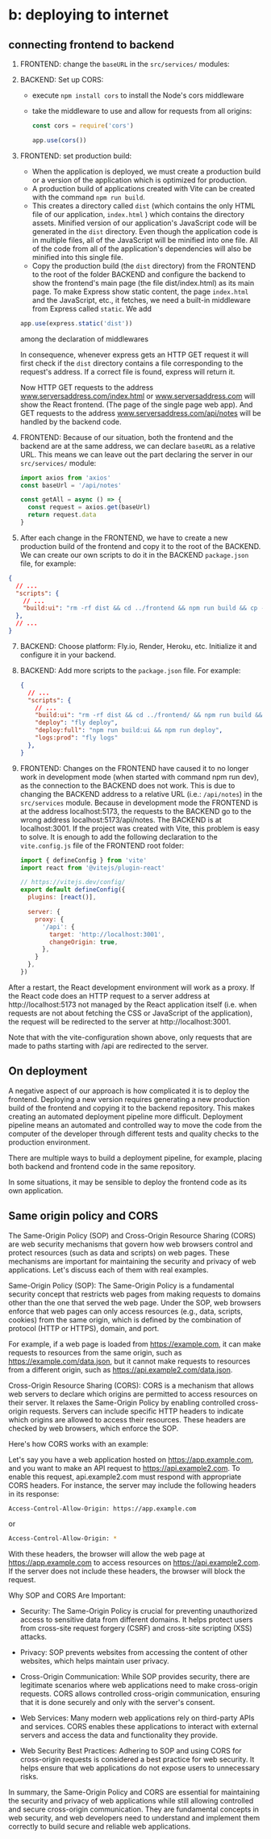 # b: deploying to internet

## connecting frontend to backend

1. FRONTEND: change the `baseURL` in the `src/services/` modules:

2. BACKEND: Set up CORS:

    - execute `npm install cors` to install the Node's cors middleware
    - take the middleware to use and allow for requests from all origins:

      ```js
      const cors = require('cors')

      app.use(cors())
      ```

4. FRONTEND: set production build:

    - When the application is deployed, we must create a production build or a version of the application which is optimized for production.
    - A production build of applications created with Vite can be created with the command `npm run build`.
    - This creates a directory called `dist` (which contains the only HTML file of our application, `index.html` ) which contains the directory assets. Minified version of our application's JavaScript code will be generated in the `dist` directory. Even though the application code is in multiple files, all of the JavaScript will be minified into one file. All of the code from all of the application's dependencies will also be minified into this single file.
    - Copy the production build (the `dist` directory) from the FRONTEND to the root of the folder BACKEND and configure the backend to show the frontend's main page (the file dist/index.html) as its main page. To make Express show static content, the page `index.html` and the JavaScript, etc., it fetches, we need a built-in middleware from Express called `static`. We add

    ```js
    app.use(express.static('dist'))
    ```

    among the declaration of middlewares

    In consequence, whenever express gets an HTTP GET request it will first check if the `dist` directory contains a file corresponding to the request's address. If a correct file is found, express will return it.

    Now HTTP GET requests to the address www.serversaddress.com/index.html or www.serversaddress.com will show the React frontend. (The page of the single page web app). And GET requests to the address www.serversaddress.com/api/notes will be handled by the backend code.

5. FRONTEND: Because of our situation, both the frontend and the backend are at the same address, we can declare `baseURL` as a relative URL. This means we can leave out the part declaring the server in our `src/services/` module:

    ```js
    import axios from 'axios'
    const baseUrl = '/api/notes'

    const getAll = async () => {
      const request = axios.get(baseUrl)
      return request.data
    }
    ```

6. After each change in the FRONTEND, we have to create a new production build of the frontend and copy it to the root of the BACKEND. We can create our own scripts to do it in the BACKEND `package.json` file, for example:

```json
{
  // ...
  "scripts": {
    // ...
    "build:ui": "rm -rf dist && cd ../frontend && npm run build && cp -r dist ../backend",
  },
  // ... 
}
```

7. BACKEND: Choose platform: Fly.io, Render, Heroku, etc. Initialize it and configure it in your backend.

8. BACKEND: Add more scripts to the `package.json` file. For example:

      ```json
      {
        // ...
        "scripts": {
          // ...
          "build:ui": "rm -rf dist && cd ../frontend/ && npm run build && cp -r dist ../backend",
          "deploy": "fly deploy",
          "deploy:full": "npm run build:ui && npm run deploy",    
          "logs:prod": "fly logs"
        },
      }
      ```

9. FRONTEND: Changes on the FRONTEND have caused it to no longer work in development mode (when started with command npm run dev), as the connection to the BACKEND does not work. This is due to changing the BACKEND address to a relative URL (i.e.: `/api/notes`) in the `src/services` module. Because in development mode the FRONTEND is at the address localhost:5173, the requests to the BACKEND go to the wrong address localhost:5173/api/notes. The BACKEND is at localhost:3001. If the project was created with Vite, this problem is easy to solve. It is enough to add the following declaration to the `vite.config.js` file of the FRONTEND root folder:

      ```js
      import { defineConfig } from 'vite'
      import react from '@vitejs/plugin-react'

      // https://vitejs.dev/config/
      export default defineConfig({
        plugins: [react()],

        server: {
          proxy: {
            '/api': {
              target: 'http://localhost:3001',
              changeOrigin: true,
            },
          }
        },
      })
      ```

After a restart, the React development environment will work as a proxy. If the React code does an HTTP request to a server address at http://localhost:5173 not managed by the React application itself (i.e. when requests are not about fetching the CSS or JavaScript of the application), the request will be redirected to the server at http://localhost:3001.

Note that with the vite-configuration shown above, only requests that are made to paths starting with /api are redirected to the server.

## On deployment

A negative aspect of our approach is how complicated it is to deploy the frontend. Deploying a new version requires generating a new production build of the frontend and copying it to the backend repository. This makes creating an automated deployment pipeline more difficult. Deployment pipeline means an automated and controlled way to move the code from the computer of the developer through different tests and quality checks to the production environment. 

There are multiple ways to build a deployment pipeline, for example, placing both backend and frontend code in the same repository.

In some situations, it may be sensible to deploy the frontend code as its own application.

## Same origin policy and CORS

The Same-Origin Policy (SOP) and Cross-Origin Resource Sharing (CORS) are web security mechanisms that govern how web browsers control and protect resources (such as data and scripts) on web pages. These mechanisms are important for maintaining the security and privacy of web applications. Let's discuss each of them with real examples.

Same-Origin Policy (SOP):
The Same-Origin Policy is a fundamental security concept that restricts web pages from making requests to domains other than the one that served the web page. Under the SOP, web browsers enforce that web pages can only access resources (e.g., data, scripts, cookies) from the same origin, which is defined by the combination of protocol (HTTP or HTTPS), domain, and port.

For example, if a web page is loaded from https://example.com, it can make requests to resources from the same origin, such as https://example.com/data.json, but it cannot make requests to resources from a different origin, such as https://api.example2.com/data.json.

Cross-Origin Resource Sharing (CORS):
CORS is a mechanism that allows web servers to declare which origins are permitted to access resources on their server. It relaxes the Same-Origin Policy by enabling controlled cross-origin requests. Servers can include specific HTTP headers to indicate which origins are allowed to access their resources. These headers are checked by web browsers, which enforce the SOP.

Here's how CORS works with an example:

Let's say you have a web application hosted on https://app.example.com, and you want to make an API request to https://api.example2.com. To enable this request, api.example2.com must respond with appropriate CORS headers. For instance, the server may include the following headers in its response:

```bash
Access-Control-Allow-Origin: https://app.example.com
```

or 

```bash
Access-Control-Allow-Origin: *
```


With these headers, the browser will allow the web page at https://app.example.com to access resources on https://api.example2.com. If the server does not include these headers, the browser will block the request.

Why SOP and CORS Are Important:

- Security: The Same-Origin Policy is crucial for preventing unauthorized access to sensitive data from different domains. It helps protect users from cross-site request forgery (CSRF) and cross-site scripting (XSS) attacks.

- Privacy: SOP prevents websites from accessing the content of other websites, which helps maintain user privacy.

- Cross-Origin Communication: While SOP provides security, there are legitimate scenarios where web applications need to make cross-origin requests. CORS allows controlled cross-origin communication, ensuring that it is done securely and only with the server's consent.

- Web Services: Many modern web applications rely on third-party APIs and services. CORS enables these applications to interact with external servers and access the data and functionality they provide.

- Web Security Best Practices: Adhering to SOP and using CORS for cross-origin requests is considered a best practice for web security. It helps ensure that web applications do not expose users to unnecessary risks.

In summary, the Same-Origin Policy and CORS are essential for maintaining the security and privacy of web applications while still allowing controlled and secure cross-origin communication. They are fundamental concepts in web security, and web developers need to understand and implement them correctly to build secure and reliable web applications.
